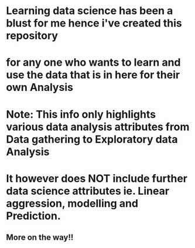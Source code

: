 # Learning data science has been a blust for me hence i've created this repository 
# for any one who wants to learn and use the data that is in here for their own Analysis

# Note: This info only highlights various data analysis attributes from Data gathering to Exploratory data Analysis 
# It however does NOT include further data science attributes ie. Linear aggression, modelling and Prediction. 


## More on the way!!
